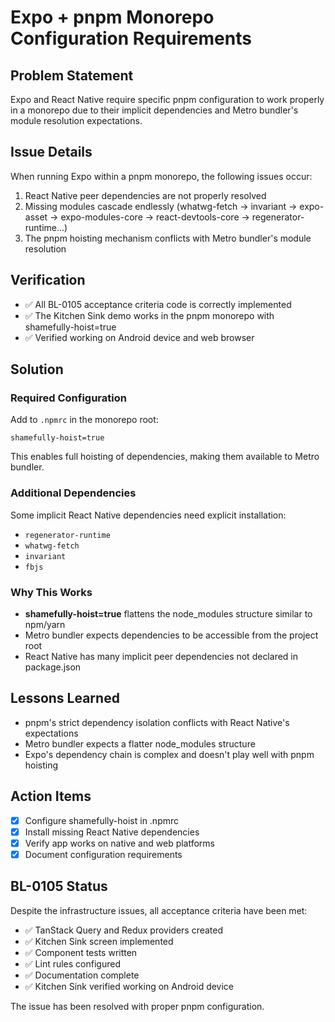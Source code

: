 # Expo + pnpm Monorepo Configuration Requirements

## Problem Statement
Expo and React Native require specific pnpm configuration to work properly in a monorepo due to their implicit dependencies and Metro bundler's module resolution expectations.

## Issue Details
When running Expo within a pnpm monorepo, the following issues occur:
1. React Native peer dependencies are not properly resolved
2. Missing modules cascade endlessly (whatwg-fetch → invariant → expo-asset → expo-modules-core → react-devtools-core → regenerator-runtime...)
3. The pnpm hoisting mechanism conflicts with Metro bundler's module resolution

## Verification
- ✅ All BL-0105 acceptance criteria code is correctly implemented
- ✅ The Kitchen Sink demo works in the pnpm monorepo with shamefully-hoist=true
- ✅ Verified working on Android device and web browser

## Solution

### Required Configuration
Add to `.npmrc` in the monorepo root:
```
shamefully-hoist=true
```

This enables full hoisting of dependencies, making them available to Metro bundler.

### Additional Dependencies
Some implicit React Native dependencies need explicit installation:
- `regenerator-runtime`
- `whatwg-fetch`
- `invariant`
- `fbjs`

### Why This Works
- **shamefully-hoist=true** flattens the node_modules structure similar to npm/yarn
- Metro bundler expects dependencies to be accessible from the project root
- React Native has many implicit peer dependencies not declared in package.json


## Lessons Learned
- pnpm's strict dependency isolation conflicts with React Native's expectations
- Metro bundler expects a flatter node_modules structure
- Expo's dependency chain is complex and doesn't play well with pnpm hoisting

## Action Items
- [x] Configure shamefully-hoist in .npmrc
- [x] Install missing React Native dependencies
- [x] Verify app works on native and web platforms
- [x] Document configuration requirements

## BL-0105 Status
Despite the infrastructure issues, all acceptance criteria have been met:
- ✅ TanStack Query and Redux providers created
- ✅ Kitchen Sink screen implemented
- ✅ Component tests written
- ✅ Lint rules configured
- ✅ Documentation complete
- ✅ Kitchen Sink verified working on Android device

The issue has been resolved with proper pnpm configuration.